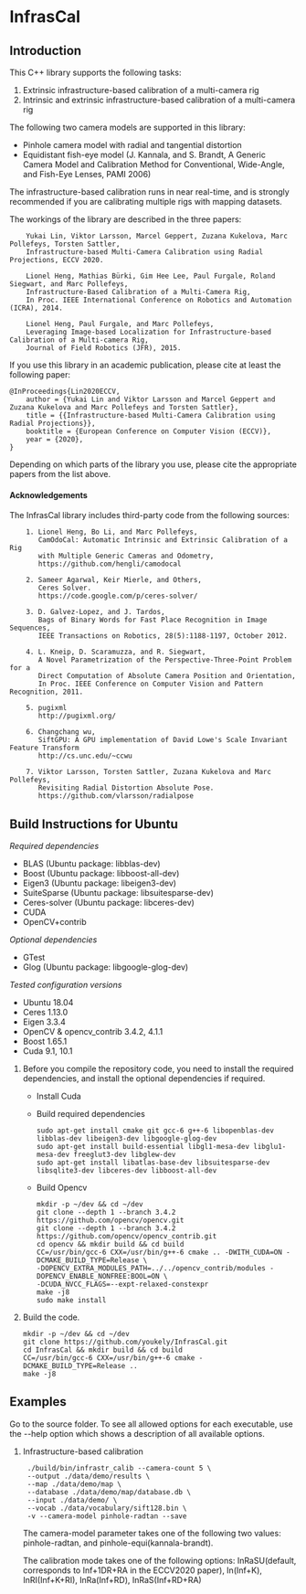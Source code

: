 InfrasCal
=========

Introduction
------------

This C++ library supports the following tasks:

1. Extrinsic infrastructure-based calibration of a multi-camera rig
2. Intrinsic and extrinsic infrastructure-based calibration of a multi-camera rig

The following two camera models are supported in this library:
* Pinhole camera model with radial and tangential distortion
* Equidistant fish-eye model (J. Kannala, and S. Brandt, A Generic Camera Model and Calibration Method for Conventional, Wide-Angle, and Fish-Eye Lenses, PAMI 2006)

The infrastructure-based calibration runs in near real-time, and is strongly recommended if you are calibrating multiple rigs with mapping datasets.

The workings of the library are described in the three papers:

        Yukai Lin, Viktor Larsson, Marcel Geppert, Zuzana Kukelova, Marc Pollefeys, Torsten Sattler,
        Infrastructure-based Multi-Camera Calibration using Radial Projections, ECCV 2020.
    
        Lionel Heng, Mathias Bürki, Gim Hee Lee, Paul Furgale, Roland Siegwart, and Marc Pollefeys,
        Infrastructure-Based Calibration of a Multi-Camera Rig,
        In Proc. IEEE International Conference on Robotics and Automation (ICRA), 2014.
        
        Lionel Heng, Paul Furgale, and Marc Pollefeys,
        Leveraging Image-based Localization for Infrastructure-based Calibration of a Multi-camera Rig,
        Journal of Field Robotics (JFR), 2015.

If you use this library in an academic publication, please cite at least the following paper:
```
@InProceedings{Lin2020ECCV,
    author = {Yukai Lin and Viktor Larsson and Marcel Geppert and Zuzana Kukelova and Marc Pollefeys and Torsten Sattler},
    title = {{Infrastructure-based Multi-Camera Calibration using Radial Projections}},
    booktitle = {European Conference on Computer Vision (ECCV)},
    year = {2020},
}
```

Depending on which parts of the library you use, please cite the appropriate papers from the list above.

#### Acknowledgements ####

The InfrasCal library includes third-party code from the following sources:

        1. Lionel Heng, Bo Li, and Marc Pollefeys,
           CamOdoCal: Automatic Intrinsic and Extrinsic Calibration of a Rig
           with Multiple Generic Cameras and Odometry,
           https://github.com/hengli/camodocal
    
        2. Sameer Agarwal, Keir Mierle, and Others,
           Ceres Solver.
           https://code.google.com/p/ceres-solver/
        
        3. D. Galvez-Lopez, and J. Tardos,
           Bags of Binary Words for Fast Place Recognition in Image Sequences,
           IEEE Transactions on Robotics, 28(5):1188-1197, October 2012.
    
        4. L. Kneip, D. Scaramuzza, and R. Siegwart,
           A Novel Parametrization of the Perspective-Three-Point Problem for a
           Direct Computation of Absolute Camera Position and Orientation,
           In Proc. IEEE Conference on Computer Vision and Pattern Recognition, 2011.
    
        5. pugixml
           http://pugixml.org/

        6. Changchang wu,
           SiftGPU: A GPU implementation of David Lowe's Scale Invariant Feature Transform
           http://cs.unc.edu/~ccwu
           
        7. Viktor Larsson, Torsten Sattler, Zuzana Kukelova and Marc Pollefeys,
           Revisiting Radial Distortion Absolute Pose.
           https://github.com/vlarsson/radialpose

Build Instructions for Ubuntu
-----------------------------

*Required dependencies*
* BLAS (Ubuntu package: libblas-dev)
* Boost (Ubuntu package: libboost-all-dev)
* Eigen3 (Ubuntu package: libeigen3-dev)
* SuiteSparse (Ubuntu package: libsuitesparse-dev)
* Ceres-solver (Ubuntu package: libceres-dev)
* CUDA
* OpenCV+contrib

*Optional dependencies*
* GTest
* Glog (Ubuntu package: libgoogle-glog-dev)

*Tested configuration versions*
* Ubuntu 18.04
* Ceres 1.13.0
* Eigen 3.3.4
* OpenCV & opencv_contrib 3.4.2, 4.1.1
* Boost 1.65.1
* Cuda 9.1, 10.1

1. Before you compile the repository code, you need to install the required
   dependencies, and install the optional dependencies if required.
    * Install Cuda
   
    * Build required dependencies
      ```
      sudo apt-get install cmake git gcc-6 g++-6 libopenblas-dev libblas-dev libeigen3-dev libgoogle-glog-dev 
      sudo apt-get install build-essential libgl1-mesa-dev libglu1-mesa-dev freeglut3-dev libglew-dev
      sudo apt-get install libatlas-base-dev libsuitesparse-dev libsqlite3-dev libceres-dev libboost-all-dev
      ```
    * Build Opencv
   
      ```
      mkdir -p ~/dev && cd ~/dev
      git clone --depth 1 --branch 3.4.2 https://github.com/opencv/opencv.git
      git clone --depth 1 --branch 3.4.2 https://github.com/opencv/opencv_contrib.git
      cd opencv && mkdir build && cd build
      CC=/usr/bin/gcc-6 CXX=/usr/bin/g++-6 cmake .. -DWITH_CUDA=ON -DCMAKE_BUILD_TYPE=Release \
      -DOPENCV_EXTRA_MODULES_PATH=../../opencv_contrib/modules -DOPENCV_ENABLE_NONFREE:BOOL=ON \
      -DCUDA_NVCC_FLAGS=--expt-relaxed-constexpr
      make -j8
      sudo make install
      ```
2. Build the code.
    
    ```
    mkdir -p ~/dev && cd ~/dev
    git clone https://github.com/youkely/InfrasCal.git 
    cd InfrasCal && mkdir build && cd build
    CC=/usr/bin/gcc-6 CXX=/usr/bin/g++-6 cmake -DCMAKE_BUILD_TYPE=Release ..
    make -j8
    ```
    
    

Examples
--------

Go to the source folder. To see all allowed options for each executable, use the --help option which shows a description of all available options.

1. Infrastructure-based calibration

        ./build/bin/infrastr_calib --camera-count 5 \
        --output ./data/demo/results \
        --map ./data/demo/map \
        --database ./data/demo/map/database.db \
        --input ./data/demo/ \
        --vocab ./data/vocabulary/sift128.bin \
        -v --camera-model pinhole-radtan --save

   The camera-model parameter takes one of the following two values: pinhole-radtan, and pinhole-equi(kannala-brandt).
   
   The calibration mode takes one of the following options: InRaSU(default, corresponds to Inf+1DR+RA in the ECCV2020 paper), In(Inf+K), InRI(Inf+K+RI), InRa(Inf+RD), InRaS(Inf+RD+RA)

